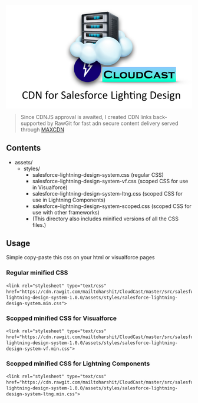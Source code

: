 
<img src="https://raw.githubusercontent.com/mailtoharshit/CloudCast/master/src/images/cloudcast.png" align="center" width="1200">


> Since CDNJS approval is awaited, I created CDN links back-supported by RawGit  for fast adn secure content delivery served through [MAXCDN](https://www.maxcdn.com/)

## Contents

* assets/
  - styles/
    - salesforce-lightning-design-system.css (regular CSS)
    - salesforce-lightning-design-system-vf.css (scoped CSS for use in Visualforce)
    - salesforce-lightning-design-system-ltng.css (scoped CSS for use in Lightning Components)
    - salesforce-lightning-design-system-scoped.css (scoped CSS for use with other frameworks)
    - (This directory also includes minified versions of all the CSS files.)


## Usage

Simple copy-paste this css on your html or visualforce pages

### Regular minified CSS 

    <link rel="stylesheet" type="text/css" href="https://cdn.rawgit.com/mailtoharshit/CloudCast/master/src/salesforce-lightning-design-system-1.0.0/assets/styles/salesforce-lightning-design-system.min.css">


### Scopped minified CSS for Visualforce

    <link rel="stylesheet" type="text/css" href="https://cdn.rawgit.com/mailtoharshit/CloudCast/master/src/salesforce-lightning-design-system-1.0.0/assets/styles/salesforce-lightning-design-system-vf.min.css">


### Scopped minified CSS for Lightning Components

    <link rel="stylesheet" type="text/css" href="https://cdn.rawgit.com/mailtoharshit/CloudCast/master/src/salesforce-lightning-design-system-1.0.0/assets/styles/salesforce-lightning-design-system-ltng.min.css">
